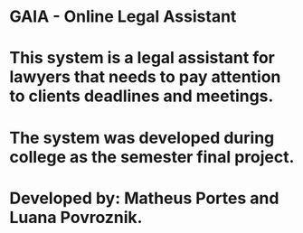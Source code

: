 # GAIA - Online Legal Assistant
# This system is a legal assistant for lawyers that needs to pay attention to clients deadlines and meetings.
# The system was developed during college as the semester final project.






# Developed by: Matheus Portes and Luana Povroznik.
